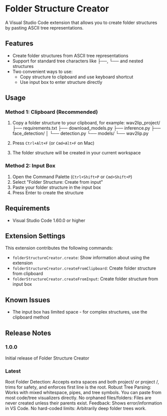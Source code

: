 # Folder Structure Creator

A Visual Studio Code extension that allows you to create folder structures by pasting ASCII tree representations.

## Features

- Create folder structures from ASCII tree representations
- Support for standard tree characters like ├──, └── and nested structures
- Two convenient ways to use:
  - Copy structure to clipboard and use keyboard shortcut
  - Use input box to enter structure directly

## Usage

### Method 1: Clipboard (Recommended)

1. Copy a folder structure to your clipboard, for example:
wav2lip_project/
├── requirements.txt
├── download_models.py
├── inference.py
├── face_detection/
│   └── detection.py
└── models/
└── wav2lip.py

2. Press `Ctrl+Alt+F` (or `Cmd+Alt+F` on Mac)
3. The folder structure will be created in your current workspace

### Method 2: Input Box

1. Open the Command Palette (`Ctrl+Shift+P` or `Cmd+Shift+P`)
2. Select "Folder Structure: Create from input"
3. Paste your folder structure in the input box
4. Press Enter to create the structure

## Requirements

- Visual Studio Code 1.60.0 or higher

## Extension Settings

This extension contributes the following commands:

* `folderStructureCreator.create`: Show information about using the extension
* `folderStructureCreator.createFromClipboard`: Create folder structure from clipboard
* `folderStructureCreator.createFromInput`: Create folder structure from input box

## Known Issues

- The input box has limited space - for complex structures, use the clipboard method

## Release Notes

### 1.0.0

Initial release of Folder Structure Creator

### Latest
Root Folder Detection: Accepts extra spaces and both project/ or project /, trims for safety, and enforces first line is the root.
Robust Tree Parsing: Works with mixed whitespace, pipes, and tree symbols. You can paste from most code/tree visualizers directly.
No orphaned files/folders: Files are never created unless their parents exist.
Feedback: Shows error/information in VS Code.
No hard-coded limits: Arbitrarily deep folder trees work.
